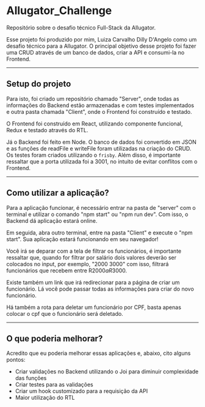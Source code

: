 # Allugator_Challenge
Repositório sobre o desafio técnico Full-Stack da Allugator.

Esse projeto foi produzido por mim, Luiza Carvalho Dilly D'Angelo como um desafio técnico para a Allugator.
O principal objetivo desse projeto foi fazer uma CRUD através de um banco de dados, criar a API e consumi-la no Frontend.


---

## Setup do projeto

Para isto, foi criado um repositório chamado "Server", onde todas as informações do Backend estão armazenadas e com testes implementados e outra pasta chamada "Client",
onde o Frontend foi construído e testado.

O Frontend foi construído em React, utilizando componente funcional, Redux e testado através do RTL.

Já o Backend foi feito em Node. O banco de dados foi convertido em JSON e as funções de readFile e writeFile foram utilizadas na criação do CRUD. Os testes foram criados
utilizando o `frisby`. Além disso, é importante ressaltar que a porta utilizada foi a 3001, no intuito de evitar conflitos com o Frontend.

---

## Como utilizar a aplicação?

Para a aplicação funcionar, é necessário entrar na pasta de "server" com o terminal e utilizar o comando "npm start" ou "npm run dev". Com isso, o Backend dá aplicação estará online.

Em seguida, abra outro terminal, entre na pasta "Client" e execute o "npm start". Sua aplicação estará funcionando em seu navegador!

Você irá se deparar com a tela de filtrar os funcionários, é importante ressaltar que, quando for filtrar por salário dois valores deverão ser colocados no input,
por exemplo, "2000 3000" com isso, filtrará funcionários que recebem entre R$2000 a R$3000.

Existe também um link que irá redirecionar para a página de criar um funcionário. Lá você pode passar todas as informações para criar do novo funcionário.

Há também a rota para deletar um funcionário por CPF, basta apenas colocar o cpf que o funcionário será deletado.

---

## O que poderia melhorar?

Acredito que eu poderia melhorar essas aplicações e, abaixo, cito alguns pontos:
 - Criar validações no Backend utilizando o Joi para diminuir complexidade das funções
 - Criar testes para as validações
 - Criar um hook customizado para a requisição da API
 - Maior utilização do RTL
